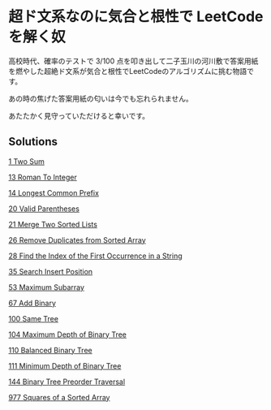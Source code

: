 # 超ド文系なのに気合と根性で LeetCode を解く奴
  高校時代、確率のテストで 3/100 点を叩き出して二子玉川の河川敷で答案用紙を燃やした超絶ド文系が気合と根性でLeetCodeのアルゴリズムに挑む物語です。
  
  あの時の焦げた答案用紙の匂いは今でも忘れられません。


  あたたかく見守っていただけると幸いです。

  ## Solutions
  [1 Two Sum](/1_Two_Sum/)

[13 Roman To Integer](/13_Roman_To_Integer/)

[14 Longest Common Prefix](/14_Longest_Common_Prefix/)

[20 Valid Parentheses](/20_Valid_Parentheses/)

[21 Merge Two Sorted Lists](/21_Merge_Two_Sorted_Lists/)

[26 Remove Duplicates from Sorted Array](/26_Remove_Duplicates_from_Sorted_Array/)

[28 Find the Index of the First Occurrence in a String](/28_Find_the_Index_of_the_First_Occurrence_in_a_String/)

[35 Search Insert Position](/35_Search_Insert_Position/)

[53 Maximum Subarray](/53_Maximum_Subarray/)

[67 Add Binary](/67_Add_Binary/)

[100 Same Tree](/100_Same_Tree/)

[104 Maximum Depth of Binary Tree](/104_Maximum_Depth_of_Binary_Tree/)

[110 Balanced Binary Tree](/110_Balanced_Binary_Tree/)

[111 Minimum Depth of Binary Tree](/111_Minimum_Depth_of_Binary_Tree/)

[144 Binary Tree Preorder Traversal](/144_Binary_Tree_Preorder_Traversal/)

[977 Squares of a Sorted Array](/977_Squares_of_a_Sorted_Array/)


  
